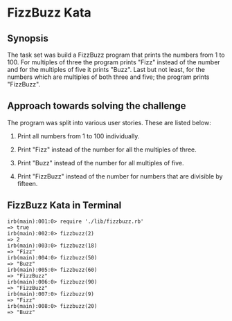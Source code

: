 FizzBuzz Kata
======================

Synopsis
---------

The task set was build a FizzBuzz program that prints the numbers from 1 to 100. For multiples of three the program prints "Fizz" instead of the number and for the multiples of five it prints "Buzz". Last but not least, for the numbers which are multiples of both three and five; the program prints "FizzBuzz".


Approach towards solving the challenge
--------------------------------------

The program was split into various user stories. These are listed below:

1) Print all numbers from 1 to 100 individually.

2) Print "Fizz" instead of the number for all the multiples of three.

3) Print "Buzz" instead of the number for all multiples of  five.

4) Print "FizzBuzz" instead of the number for numbers that are divisible by fifteen.


FizzBuzz Kata in Terminal
---------------------------------
```
irb(main):001:0> require './lib/fizzbuzz.rb'
=> true
irb(main):002:0> fizzbuzz(2)
=> 2
irb(main):003:0> fizzbuzz(18)
=> "Fizz"
irb(main):004:0> fizzbuzz(50)
=> "Buzz"
irb(main):005:0> fizzbuzz(60)
=> "FizzBuzz"
irb(main):006:0> fizzbuzz(90)
=> "FizzBuzz"
irb(main):007:0> fizzbuzz(9)
=> "Fizz"
irb(main):008:0> fizzbuzz(20)
=> "Buzz"
```
